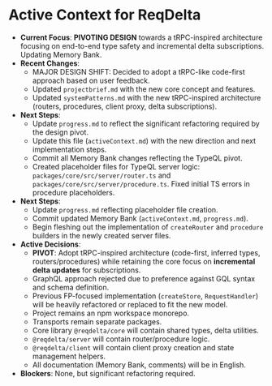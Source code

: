 # Active Context for ReqDelta

*   **Current Focus**: **PIVOTING DESIGN** towards a tRPC-inspired architecture focusing on end-to-end type safety and incremental delta subscriptions. Updating Memory Bank.
*   **Recent Changes**:
    *   MAJOR DESIGN SHIFT: Decided to adopt a tRPC-like code-first approach based on user feedback.
    *   Updated `projectbrief.md` with the new core concept and features.
    *   Updated `systemPatterns.md` with the new tRPC-inspired architecture (routers, procedures, client proxy, delta subscriptions).
*   **Next Steps**:
    *   Update `progress.md` to reflect the significant refactoring required by the design pivot.
    *   Update this file (`activeContext.md`) with the new direction and next implementation steps.
    *   Commit all Memory Bank changes reflecting the TypeQL pivot.
    *   Created placeholder files for TypeQL server logic: `packages/core/src/server/router.ts` and `packages/core/src/server/procedure.ts`. Fixed initial TS errors in procedure placeholders.
*   **Next Steps**:
    *   Update `progress.md` reflecting placeholder file creation.
    *   Commit updated Memory Bank (`activeContext.md`, `progress.md`).
    *   Begin fleshing out the implementation of `createRouter` and `procedure` builders in the newly created server files.
*   **Active Decisions**:
    *   **PIVOT**: Adopt tRPC-inspired architecture (code-first, inferred types, routers/procedures) while retaining the core focus on **incremental delta updates** for subscriptions.
    *   GraphQL approach rejected due to preference against GQL syntax and schema definition.
    *   Previous FP-focused implementation (`createStore`, `RequestHandler`) will be heavily refactored or replaced to fit the new model.
    *   Project remains an npm workspace monorepo.
    *   Transports remain separate packages.
    *   Core library `@reqdelta/core` will contain shared types, delta utilities.
    *   `@reqdelta/server` will contain router/procedure logic.
    *   `@reqdelta/client` will contain client proxy creation and state management helpers.
    *   All documentation (Memory Bank, comments) will be in English.
*   **Blockers**: None, but significant refactoring required.
